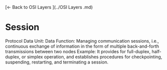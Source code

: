 [← Back to OSI Layers ](../OSI Layers .md)

# Session

Protocol Data Unit: Data
Function: Managing communication sessions, i.e., continuous exchange of information in the form of multiple back-and-forth transmissions between two nodes
Example: It provides for full-duplex, half-duplex, or simplex operation, and establishes procedures for checkpointing, suspending, restarting, and terminating a session.